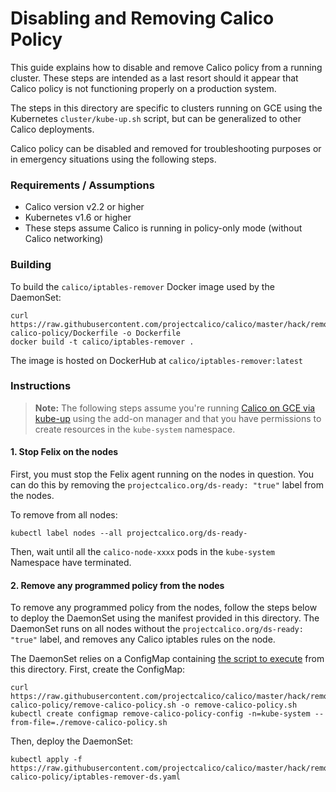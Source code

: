 # Disabling and Removing Calico Policy

This guide explains how to disable and remove Calico policy from a running cluster. These steps are intended as a
last resort should it appear that Calico policy is not functioning properly on a production system.

The steps in this directory are specific to clusters running on GCE using the
Kubernetes `cluster/kube-up.sh` script, but can be generalized to other Calico deployments.

Calico policy can be disabled and removed for troubleshooting purposes or in emergency situations using the following steps.

### Requirements / Assumptions

- Calico version v2.2 or higher
- Kubernetes v1.6 or higher
- These steps assume Calico is running in policy-only mode (without Calico networking)

### Building

To build the `calico/iptables-remover` Docker image used by the DaemonSet:

```
curl https://raw.githubusercontent.com/projectcalico/calico/master/hack/remove-calico-policy/Dockerfile -o Dockerfile
docker build -t calico/iptables-remover .
```

The image is hosted on DockerHub at `calico/iptables-remover:latest`

### Instructions

> **Note:** The following steps assume you're running [Calico on GCE via kube-up](https://github.com/kubernetes/kubernetes/tree/master/cluster/addons/calico-policy-controller)
using the add-on manager and that you have permissions to create resources in the `kube-system` namespace.

#### 1. Stop Felix on the nodes

First, you must stop the Felix agent running on the nodes in question. You can do this by removing the
`projectcalico.org/ds-ready: "true"` label from the nodes.

To remove from all nodes:

```
kubectl label nodes --all projectcalico.org/ds-ready-
```

Then, wait until all the `calico-node-xxxx` pods in the `kube-system` Namespace have terminated.

#### 2. Remove any programmed policy from the nodes

To remove any programmed policy from the nodes, follow the steps below to deploy the DaemonSet using the manifest
provided in this directory. The DaemonSet runs on all nodes without the
`projectcalico.org/ds-ready: "true"` label, and removes any Calico iptables rules on the node.

The DaemonSet relies on a ConfigMap containing [the script to execute](remove-calico-policy.sh) from this
directory. First, create the ConfigMap:

```
curl https://raw.githubusercontent.com/projectcalico/calico/master/hack/remove-calico-policy/remove-calico-policy.sh -o remove-calico-policy.sh
kubectl create configmap remove-calico-policy-config -n=kube-system --from-file=./remove-calico-policy.sh
```

Then, deploy the DaemonSet:

```
kubectl apply -f https://raw.githubusercontent.com/projectcalico/calico/master/hack/remove-calico-policy/iptables-remover-ds.yaml
```
